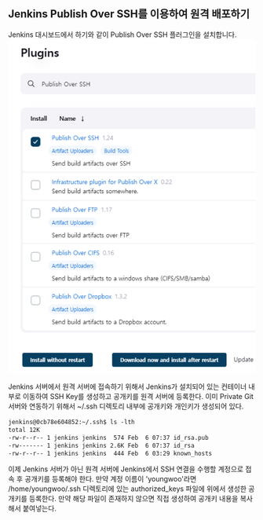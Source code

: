 ## Jenkins Publish Over SSH를 이용하여 원격 배포하기
Jenkins 대시보드에서 하기와 같이 Publish Over SSH 플러그인을 설치합니다.  
![](./img/ssh.png)  

Jenkins 서버에서 원격 서버에 접속하기 위해서 Jenkins가 설치되어 있는 컨테이너 내부로 이동하여 SSH Key를 생성하고
공개키를 원격 서버에 등록한다. 이미 Private Git 서버와 연동하기 위해서 ~/.ssh 디렉토리 내부에 공개키와 개인키가
생성되어 있다.
```text
jenkins@0cb78e604852:~/.ssh$ ls -lth
total 12K
-rw-r--r-- 1 jenkins jenkins  574 Feb  6 07:37 id_rsa.pub
-rw------- 1 jenkins jenkins 2.6K Feb  6 07:37 id_rsa
-rw-r--r-- 1 jenkins jenkins  444 Feb  6 03:29 known_hosts
```
이제 Jenkins 서버가 아닌 원격 서버에 Jenkins에서 SSH 연결을 수행할 계정으로 접속 후 공개키를 등록해야 한다.
만약 계정 이름이 'youngwoo'라면 /home/youngwoo/.ssh 디렉토리에 있는 authorized_keys 파일에 위에서 생성한
공개키를 등록한다. 만약 해당 파일이 존재하지 않으면 직접 생성하여 공개키 내용을 복사해서 붙여넣는다.
